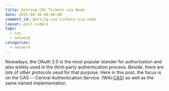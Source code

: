 ```yaml
---
title: Getting CAS Tickets via Node
date: 2015-08-38 08:00:00
comment_id: getting-cas-tickets-via-node
layout: post-simple
tags:
  - cas
  - network
categories:
  - network
---
```


Nowadays, the OAuth 2.0 is the most popular stander for 
authorization and also widely used in the third-party 
authentication process. Beside, there are lots of other
protocols uesd for that purpose. Here in this post, 
the focus is on the CAS \-- Central Authentication Service.
(Wiki:[CAS][]) as well as the same named implementation.

<!-- more -->

[CAS]: https://en.wikipedia.org/wiki/Central_Authentication_Service
